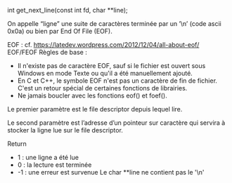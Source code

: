 int get_next_line(const int fd, char **line);

On appelle “ligne” une suite de caractères terminée par un ’\n’ (code ascii 0x0a) ou bien par End Of File (EOF).

EOF : cf. https://latedev.wordpress.com/2012/12/04/all-about-eof/ 
EOF/FEOF Règles de base :
- Il n'existe pas de caractère EOF, sauf si le fichier est ouvert sous Windows en mode Texte ou qu'il a été manuellement ajouté.
- En C et C++, le symbole EOF n'est pas un caractère de fin de fichier. C'est un retour spécial de certaines fonctions de librairies.
- Ne jamais boucler avec les fonctions eof() et foef().

Le premier paramètre est le file descriptor depuis lequel lire.

Le second paramètre est l’adresse d’un pointeur sur caractère qui servira à stocker
la ligne lue sur le file descriptor.

Return
- 1 : une ligne a été lue
- 0 : la lecture est terminée
- -1 : une erreur est survenue
Le char **line ne contient pas le '\n'


